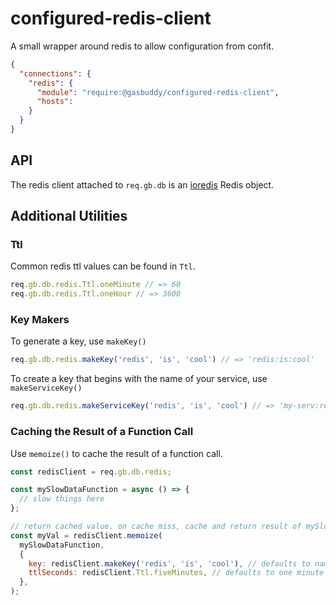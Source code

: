 configured-redis-client
=======================

A small wrapper around redis to allow configuration from confit.

```json
{
  "connections": {
    "redis": {
      "module": "require:@gasbuddy/configured-redis-client",
      "hosts":
    }
  }
}
```

API
---
The redis client attached to `req.gb.db` is an [ioredis](https://github.com/luin/ioredis) Redis object.

Additional Utilities
--------------------

### Ttl
Common redis ttl values can be found in `Ttl`.
```javascript
req.gb.db.redis.Ttl.oneMinute // => 60
req.gb.db.redis.Ttl.oneHour // => 3600
```

### Key Makers
To generate a key, use `makeKey()`
```javascript
req.gb.db.redis.makeKey('redis', 'is', 'cool') // => 'redis:is:cool'
```

To create a key that begins with the name of your service, use `makeServiceKey()`
```javascript
req.gb.db.redis.makeServiceKey('redis', 'is', 'cool') // => 'my-serv:redis:is:cool'
```

### Caching the Result of a Function Call
Use `memoize()` to cache the result of a function call.

```javascript
const redisClient = req.gb.db.redis;

const mySlowDataFunction = async () => {
  // slow things here
};

// return cached value. on cache miss, cache and return result of mySlowdataFunction()
const myVal = redisClient.memoize(
  mySlowDataFunction,
  {
    key: redisClient.makeKey('redis', 'is', 'cool'), // defaults to name of function
    ttlSeconds: redisClient.Ttl.fiveMinutes, // defaults to one minute
  },
);
